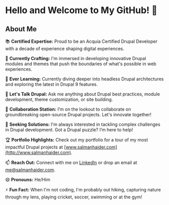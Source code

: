 # Hello and Welcome to My GitHub! 👋

## About Me

📚 **Certified Expertise:** Proud to be an Acquia Certified Drupal Developer with a decade of experience shaping digital experiences.

🔭 **Currently Crafting:** I'm immersed in developing innovative Drupal modules and themes that push the boundaries of what's possible in web experiences.

🌱 **Ever Learning:** Currently diving deeper into headless Drupal architectures and exploring the latest in Drupal 9 features.

💬 **Let's Talk Drupal:** Ask me anything about Drupal best practices, module development, theme customization, or site building.

👯 **Collaboration Station:** I’m on the lookout to collaborate on groundbreaking open-source Drupal projects. Let's innovate together!

🤔 **Seeking Solutions:** I'm always interested in tackling complex challenges in Drupal development. Got a Drupal puzzle? I’m here to help!

🏆 **Portfolio Highlights:** Check out my portfolio for a tour of my most impactful Drupal projects at [www.salmanhaider.com](http://www.salmanhaider.com).

📫 **Reach Out:** Connect with me on [LinkedIn](https://www.linkedin.com/in/salman-haider-1071531ab) or drop an email at [me@salmanhaider.com](mailto:me@salmanhaider.com).

😄 **Pronouns:** He/Him

⚡ **Fun Fact:** When I'm not coding, I'm probably out hiking, capturing nature through my lens, playing cricket, soccer, swimming or at the gym!
